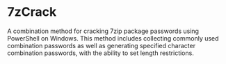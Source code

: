 # 7zCrack
A combination method for cracking 7zip package passwords using PowerShell on Windows. This method includes collecting commonly used combination passwords as well as generating specified character combination passwords, with the ability to set length restrictions.
